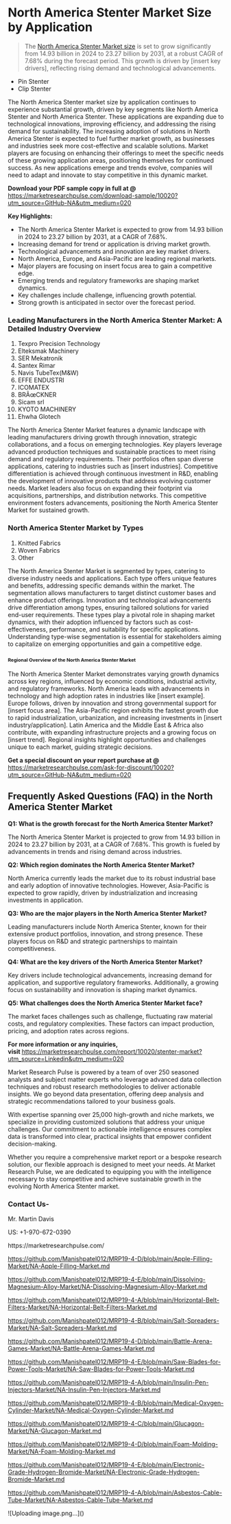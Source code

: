 <h1>North America Stenter Market&nbsp;Size by Application</h1><blockquote><p>The <a href="https://marketresearchpulse.com/download-sample/10020?utm_source=GitHub-NA&amp;utm_medium=020">North America Stenter Market size</a> is set to grow significantly from 14.93 billion in 2024 to 23.27 billion by 2031, at a robust CAGR of 7.68% during the forecast period. This growth is driven by [insert key drivers], reflecting rising demand and technological advancements.</p></blockquote><ul><li>Pin Stenter<li> Clip Stenter</li></ul><p>The North America Stenter market size by application continues to experience substantial growth, driven by key segments like North America Stenter and North America Stenter. These applications are expanding due to technological innovations, improving efficiency, and addressing the rising demand for sustainability. The increasing adoption of solutions in North America Stenter is expected to fuel further market growth, as businesses and industries seek more cost-effective and scalable solutions. Market players are focusing on enhancing their offerings to meet the specific needs of these growing application areas, positioning themselves for continued success. As new applications emerge and trends evolve, companies will need to adapt and innovate to stay competitive in this dynamic market.</p><p><strong>Download your PDF sample copy in full at @ </strong><a href="https://marketresearchpulse.com/download-sample/10020?utm_source=GitHub-NA&amp;utm_medium=020">https://marketresearchpulse.com/download-sample/10020?utm_source=GitHub-NA&amp;utm_medium=020</a></p><p><strong>Key Highlights: </strong></p><ul><li>The North America Stenter Market is expected to grow from 14.93 billion in 2024 to 23.27 billion by 2031, at a CAGR of 7.68%.</li><li>Increasing demand for trend or application is driving market growth.</li><li>Technological advancements and innovation are key market drivers.</li><li>North America, Europe, and Asia-Pacific are leading regional markets.</li><li>Major players are focusing on insert focus area to gain a competitive edge.</li><li>Emerging trends and regulatory frameworks are shaping market dynamics.</li><li>Key challenges include challenge, influencing growth potential.</li><li>Strong growth is anticipated in sector over the forecast period.</li></ul><h3>Leading Manufacturers in the North America Stenter Market: A Detailed Industry Overview</h3><ol><li>Texpro Precision Technology</li><li>Elteksmak Machinery</li><li>SER Mekatronik</li><li>Santex Rimar</li><li>Navis TubeTex(M&W)</li><li>EFFE ENDUSTRI</li><li>ICOMATEX</li><li>BRÃœCKNER</li><li>Sicam srl</li><li>KYOTO MACHINERY</li><li>Ehwha Glotech</li></ol><div class="flex max-w-full flex-col flex-grow"><div class="min-h-8 text-message flex w-full flex-col items-end gap-2 whitespace-normal break-words [.text-message+&amp;]:mt-5" dir="auto" data-message-author-role="assistant" data-message-id="fd8432e4-4910-450d-b182-61b7bfb0a01f" data-message-model-slug="gpt-4o"><div class="flex w-full flex-col gap-1 empty:hidden first:pt-[3px]"><div class="markdown prose w-full break-words dark:prose-invert light"><p>The North America Stenter Market features a dynamic landscape with leading manufacturers driving growth through innovation, strategic collaborations, and a focus on emerging technologies. Key players leverage advanced production techniques and sustainable practices to meet rising demand and regulatory requirements. Their portfolios often span diverse applications, catering to industries such as [insert industries]. Competitive differentiation is achieved through continuous investment in R&amp;D, enabling the development of innovative products that address evolving customer needs. Market leaders also focus on expanding their footprint via acquisitions, partnerships, and distribution networks. This competitive environment fosters advancements, positioning the North America Stenter Market for sustained growth.</p></div></div></div></div><h3>North America Stenter Market by Types</h3><ol><li>Knitted Fabrics<li> Woven Fabrics<li> Other</li></ol><div class="flex max-w-full flex-col flex-grow"><div class="min-h-8 text-message flex w-full flex-col items-end gap-2 whitespace-normal break-words [.text-message+&amp;]:mt-5" dir="auto" data-message-author-role="assistant" data-message-id="084470be-0bb7-4664-bddf-5156b4f41249" data-message-model-slug="gpt-4o-mini"><div class="flex w-full flex-col gap-1 empty:hidden first:pt-[3px]"><div class="markdown prose w-full break-words dark:prose-invert light"><p>The North America Stenter Market is segmented by types, catering to diverse industry needs and applications. Each type offers unique features and benefits, addressing specific demands within the market. The segmentation allows manufacturers to target distinct customer bases and enhance product offerings. Innovation and technological advancements drive differentiation among types, ensuring tailored solutions for varied end-user requirements. These types play a pivotal role in shaping market dynamics, with their adoption influenced by factors such as cost-effectiveness, performance, and suitability for specific applications. Understanding type-wise segmentation is essential for stakeholders aiming to capitalize on emerging opportunities and gain a competitive edge.</p></div></div></div></div><h3><span style="font-size: 11px;">Regional Overview of the North America Stenter Market</span></h3><div class="flex max-w-full flex-col flex-grow"><div class="min-h-8 text-message flex w-full flex-col items-end gap-2 whitespace-normal break-words [.text-message+&amp;]:mt-5" dir="auto" data-message-author-role="assistant" data-message-id="e9038762-ce64-4e30-91c9-9bd413514231" data-message-model-slug="gpt-4o-mini"><div class="flex w-full flex-col gap-1 empty:hidden first:pt-[3px]"><div class="markdown prose w-full break-words dark:prose-invert light"><p>The North America Stenter Market demonstrates varying growth dynamics across key regions, influenced by economic conditions, industrial activity, and regulatory frameworks. North America leads with advancements in technology and high adoption rates in industries like [insert example]. Europe follows, driven by innovation and strong governmental support for [insert focus area]. The Asia-Pacific region exhibits the fastest growth due to rapid industrialization, urbanization, and increasing investments in [insert industry/application]. Latin America and the Middle East &amp; Africa also contribute, with expanding infrastructure projects and a growing focus on [insert trend]. Regional insights highlight opportunities and challenges unique to each market, guiding strategic decisions.</p></div></div></div></div><p><strong>Get a special discount on your report purchase at @ </strong><a href="https://marketresearchpulse.com/ask-for-discount/10020?utm_source=GitHub-NA&amp;utm_medium=020">https://marketresearchpulse.com/ask-for-discount/10020?utm_source=GitHub-NA&amp;utm_medium=020</a></p><h2>Frequently Asked Questions (FAQ) in the North America Stenter Market</h2><p><strong>Q1: What is the growth forecast for the North America Stenter Market?</strong></p><p>The North America Stenter Market is projected to grow from 14.93 billion in 2024 to 23.27 billion by 2031, at a CAGR of 7.68%. This growth is fueled by advancements in trends and rising demand across industries.</p><p><strong>Q2: Which region dominates the North America Stenter Market?</strong></p><p>North America currently leads the market due to its robust industrial base and early adoption of innovative technologies. However, Asia-Pacific is expected to grow rapidly, driven by industrialization and increasing investments in application.</p><p><strong>Q3: Who are the major players in the North America Stenter Market?</strong></p><p>Leading manufacturers include North America Stenter, known for their extensive product portfolios, innovation, and strong presence. These players focus on R&amp;D and strategic partnerships to maintain competitiveness.</p><p><strong>Q4: What are the key drivers of the North America Stenter Market?</strong></p><p>Key drivers include technological advancements, increasing demand for application, and supportive regulatory frameworks. Additionally, a growing focus on sustainability and innovation is shaping market dynamics.</p><p><strong>Q5: What challenges does the North America Stenter Market face?</strong></p><p>The market faces challenges such as challenge, fluctuating raw material costs, and regulatory complexities. These factors can impact production, pricing, and adoption rates across regions.</p><p><strong>For more information or any inquiries, visit&nbsp;</strong><a href="https://marketresearchpulse.com/report/10020/stenter-market?utm_source=Linkedin&utm_medium=020">https://marketresearchpulse.com/report/10020/stenter-market?utm_source=Linkedin&utm_medium=020</a></p><p>Market Research Pulse is powered by a team of over 250 seasoned analysts and subject matter experts who leverage advanced data collection techniques and robust research methodologies to deliver actionable insights. We go beyond data presentation, offering deep analysis and strategic recommendations tailored to your business goals.</p><p>With expertise spanning over 25,000 high-growth and niche markets, we specialize in providing customized solutions that address your unique challenges. Our commitment to actionable intelligence ensures complex data is transformed into clear, practical insights that empower confident decision-making.</p><p>Whether you require a comprehensive market report or a bespoke research solution, our flexible approach is designed to meet your needs. At Market Research Pulse, we are dedicated to equipping you with the intelligence necessary to stay competitive and achieve sustainable growth in the evolving North America Stenter market.</p><h3><strong>Contact Us-</strong></h3><p>Mr. Martin Davis</p><p>US: +1-970-672-0390</p><p>https://marketresearchpulse.com/</p><p><a href="https://github.com/Manishpatel012/MRP19-4-D/blob/main/Apple-Filling-Market/NA-Apple-Filling-Market.md">https://github.com/Manishpatel012/MRP19-4-D/blob/main/Apple-Filling-Market/NA-Apple-Filling-Market.md</a></p><p><a href="https://github.com/Manishpatel012/MRP19-4-E/blob/main/Dissolving-Magnesium-Alloy-Market/NA-Dissolving-Magnesium-Alloy-Market.md">https://github.com/Manishpatel012/MRP19-4-E/blob/main/Dissolving-Magnesium-Alloy-Market/NA-Dissolving-Magnesium-Alloy-Market.md</a></p><p><a href="https://github.com/Manishpatel012/MRP19-4-A/blob/main/Horizontal-Belt-Filters-Market/NA-Horizontal-Belt-Filters-Market.md">https://github.com/Manishpatel012/MRP19-4-A/blob/main/Horizontal-Belt-Filters-Market/NA-Horizontal-Belt-Filters-Market.md</a></p><p><a href="https://github.com/Manishpatel012/MRP19-4-B/blob/main/Salt-Spreaders-Market/NA-Salt-Spreaders-Market.md">https://github.com/Manishpatel012/MRP19-4-B/blob/main/Salt-Spreaders-Market/NA-Salt-Spreaders-Market.md</a></p><p><a href="https://github.com/Manishpatel012/MRP19-4-D/blob/main/Battle-Arena-Games-Market/NA-Battle-Arena-Games-Market.md">https://github.com/Manishpatel012/MRP19-4-D/blob/main/Battle-Arena-Games-Market/NA-Battle-Arena-Games-Market.md</a></p><p><a href="https://github.com/Manishpatel012/MRP19-4-E/blob/main/Saw-Blades-for-Power-Tools-Market/NA-Saw-Blades-for-Power-Tools-Market.md">https://github.com/Manishpatel012/MRP19-4-E/blob/main/Saw-Blades-for-Power-Tools-Market/NA-Saw-Blades-for-Power-Tools-Market.md</a></p><p><a href="https://github.com/Manishpatel012/MRP19-4-A/blob/main/Insulin-Pen-Injectors-Market/NA-Insulin-Pen-Injectors-Market.md">https://github.com/Manishpatel012/MRP19-4-A/blob/main/Insulin-Pen-Injectors-Market/NA-Insulin-Pen-Injectors-Market.md</a></p><p><a href="https://github.com/Manishpatel012/MRP19-4-B/blob/main/Medical-Oxygen-Cylinder-Market/NA-Medical-Oxygen-Cylinder-Market.md">https://github.com/Manishpatel012/MRP19-4-B/blob/main/Medical-Oxygen-Cylinder-Market/NA-Medical-Oxygen-Cylinder-Market.md</a></p><p><a href="https://github.com/Manishpatel012/MRP19-4-C/blob/main/Glucagon-Market/NA-Glucagon-Market.md">https://github.com/Manishpatel012/MRP19-4-C/blob/main/Glucagon-Market/NA-Glucagon-Market.md</a></p><p><a href="https://github.com/Manishpatel012/MRP19-4-D/blob/main/Foam-Molding-Market/NA-Foam-Molding-Market.md">https://github.com/Manishpatel012/MRP19-4-D/blob/main/Foam-Molding-Market/NA-Foam-Molding-Market.md</a></p><p><a href="https://github.com/Manishpatel012/MRP19-4-E/blob/main/Electronic-Grade-Hydrogen-Bromide-Market/NA-Electronic-Grade-Hydrogen-Bromide-Market.md">https://github.com/Manishpatel012/MRP19-4-E/blob/main/Electronic-Grade-Hydrogen-Bromide-Market/NA-Electronic-Grade-Hydrogen-Bromide-Market.md</a></p><p><a href="https://github.com/Manishpatel012/MRP19-4-A/blob/main/Asbestos-Cable-Tube-Market/NA-Asbestos-Cable-Tube-Market.md">https://github.com/Manishpatel012/MRP19-4-A/blob/main/Asbestos-Cable-Tube-Market/NA-Asbestos-Cable-Tube-Market.md</a></p>
![Uploading image.png…]()
